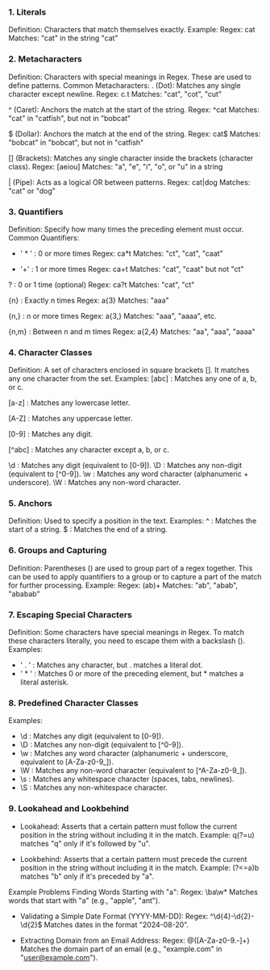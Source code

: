 ### 1. Literals
Definition: Characters that match themselves exactly.
Example:
Regex: cat
Matches: "cat" in the string "cat"

### 2. Metacharacters
Definition: Characters with special meanings in Regex. These are used to define patterns.
Common Metacharacters:
. (Dot): Matches any single character except newline.
Regex: c.t
Matches: "cat", "cot", "cut"

^ (Caret): Anchors the match at the start of the string.
Regex: ^cat
Matches: "cat" in "catfish", but not in "bobcat"

$ (Dollar): Anchors the match at the end of the string.
Regex: cat$
Matches: "bobcat" in "bobcat", but not in "catfish"

[] (Brackets): Matches any single character inside the brackets (character class).
Regex: [aeiou]
Matches: "a", "e", "i", "o", or "u" in a string

| (Pipe): Acts as a logical OR between patterns.
Regex: cat|dog
Matches: "cat" or "dog"

### 3. Quantifiers
Definition: Specify how many times the preceding element must occur.
Common Quantifiers:

- ' * ' : 0 or more times
Regex: ca*t
Matches: "ct", "cat", "caat"

- '+' : 1 or more times
Regex: ca+t
Matches: "cat", "caat" but not "ct"


? : 0 or 1 time (optional)
Regex: ca?t
Matches: "cat", "ct"

{n} : Exactly n times
Regex: a{3}
Matches: "aaa"

{n,} : n or more times
Regex: a{3,}
Matches: "aaa", "aaaa", etc.

{n,m} : Between n and m times
Regex: a{2,4}
Matches: "aa", "aaa", "aaaa"

### 4. Character Classes
Definition: A set of characters enclosed in square brackets []. It matches any one character from the set.
Examples:
[abc] : Matches any one of a, b, or c.

[a-z] : Matches any lowercase letter.

[A-Z] : Matches any uppercase letter.

[0-9] : Matches any digit.

[^abc] : Matches any character except a, b, or c.

\d : Matches any digit (equivalent to [0-9]).
\D : Matches any non-digit (equivalent to [^0-9]).
\w : Matches any word character (alphanumeric + underscore).
\W : Matches any non-word character.

### 5. Anchors

Definition: Used to specify a position in the text.
Examples:
^ : Matches the start of a string.
$ : Matches the end of a string.

### 6. Groups and Capturing

Definition: Parentheses () are used to group part of a regex together. This can be used to apply quantifiers to a group or to capture a part of the match for further processing.
Example:
Regex: (ab)+
Matches: "ab", "abab", "ababab"

### 7. Escaping Special Characters
Definition: Some characters have special meanings in Regex. To match these characters literally, you need to escape them with a backslash (\).
Examples:

- ' . ' : Matches any character, but \. matches a literal dot.
- ' * ' : Matches 0 or more of the preceding element, but \* matches a literal asterisk.

### 8. Predefined Character Classes
Examples:
- \d : Matches any digit (equivalent to [0-9]).
- \D : Matches any non-digit (equivalent to [^0-9]).
- \w : Matches any word character (alphanumeric + underscore, equivalent to [A-Za-z0-9_]).
- \W : Matches any non-word character (equivalent to [^A-Za-z0-9_]).
- \s : Matches any whitespace character (spaces, tabs, newlines).
- \S : Matches any non-whitespace character.


### 9. Lookahead and Lookbehind

- Lookahead: Asserts that a certain pattern must follow the current position in the string without including it in the match.
Example: q(?=u) matches "q" only if it's followed by "u".

- Lookbehind: Asserts that a certain pattern must precede the current position in the string without including it in the match.
Example: (?<=a)b matches "b" only if it's preceded by "a".

Example Problems
Finding Words Starting with "a":
Regex: \ba\w*
Matches words that start with "a" (e.g., "apple", "ant").

- Validating a Simple Date Format (YYYY-MM-DD):
Regex: ^\d{4}-\d{2}-\d{2}$
Matches dates in the format "2024-08-20".

- Extracting Domain from an Email Address:
Regex: @([A-Za-z0-9.-]+)
Matches the domain part of an email (e.g., "example.com" in "user@example.com").
